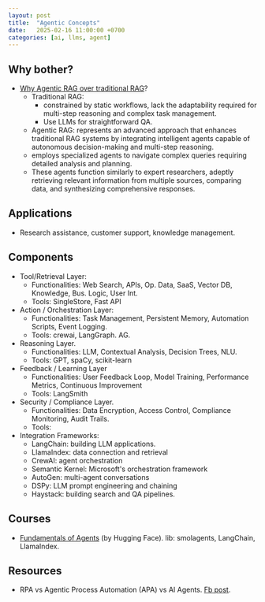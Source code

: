 ```yaml
---
layout: post
title:  "Agentic Concepts"
date:   2025-02-16 11:00:00 +0700
categories: [ai, llms, agent]
---
```


## Why bother?
- [Why Agentic RAG over traditional RAG](https://www.facebook.com/groups/miaigroup/permalink/1827814437989820/?mibextid=wwXIfr&rdid=E4rFMY51Tqh1fgpS&share_url=https%3A%2F%2Fwww.facebook.com%2Fshare%2Fp%2F18m3S6gThA%2F%3Fmibextid%3DwwXIfr#)?
  - Traditional RAG:
    - constrained by static workflows, lack the adaptability required for multi-step reasoning and complex task management.
    - Use LLMs for straightforward QA.
  -  Agentic RAG: represents an advanced approach that enhances traditional RAG systems by integrating intelligent agents capable of autonomous decision-making and multi-step reasoning.
    - employs specialized agents to navigate complex queries requiring detailed analysis and planning.
    - These agents function similarly to expert researchers, adeptly retrieving relevant information from multiple sources, comparing data, and synthesizing comprehensive responses. 

## Applications
- Research assistance, customer support, knowledge management.

## Components
- Tool/Retrieval Layer:
  - Functionalities: Web Search, APIs, Op. Data, SaaS, Vector DB, Knowledge, Bus. Logic, User Int.
  - Tools: SingleStore, Fast API
- Action / Orchestration Layer:
  - Functionalities: Task Management, Persistent Memory, Automation Scripts, Event Logging.
  - Tools: crewai, LangGraph. AG.
- Reasoning Layer.
  - Functionalities: LLM, Contextual Analysis, Decision Trees, NLU.
  - Tools: GPT, spaCy, scikit-learn
- Feedback / Learning Layer
  - Functionalities: User Feedback Loop, Model Training, Performance Metrics, Continuous Improvement
  - Tools: LangSmith
- Security / Compliance Layer.
  - Functionalities: Data Encryption, Access Control, Compliance Monitoring, Audit Trails.
  - Tools:
- Integration Frameworks:
  - LangChain: building LLM applications.
  - LlamaIndex: data connection and retrieval
  - CrewAI: agent orchestration
  - Semantic Kernel: Microsoft's orchestration framework
  - AutoGen: multi-agent conversations
  - DSPy: LLM prompt engineering and chaining
  - Haystack: building search and QA pipelines.   


## Courses
- [Fundamentals of Agents](https://huggingface.co/learn/agents-course/en/unit0/introduction) (by Hugging Face). lib: smolagents, LangChain, LlamaIndex.

## Resources
- RPA vs Agentic Process Automation (APA) vs AI Agents. [Fb post](https://www.facebook.com/groups/cto.platform/permalink/2062130487566316/?mibextid=wwXIfr&rdid=8S1pmvmcZ9mHF1JV&share_url=https%3A%2F%2Fwww.facebook.com%2Fshare%2Fp%2F1HqGSo4yQn%2F%3Fmibextid%3DwwXIfr#).
